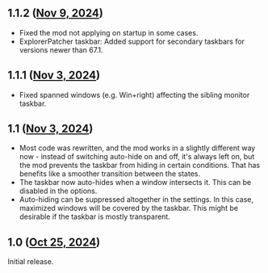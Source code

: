 ## 1.1.2 ([Nov 9, 2024](https://github.com/ramensoftware/windhawk-mods/blob/699e3b8e67452ab1f163ddc7bd9376549364e4db/mods/taskbar-auto-hide-when-maximized.wh.cpp))

* Fixed the mod not applying on startup in some cases.
* ExplorerPatcher taskbar: Added support for secondary taskbars for versions newer than 67.1.

## 1.1.1 ([Nov 3, 2024](https://github.com/ramensoftware/windhawk-mods/blob/1819258d37a06f57310f9ab3c9f6538d808317f4/mods/taskbar-auto-hide-when-maximized.wh.cpp))

* Fixed spanned windows (e.g. Win+right) affecting the sibling monitor taskbar.

## 1.1 ([Nov 3, 2024](https://github.com/ramensoftware/windhawk-mods/blob/350f82b7f5076ccb9a1070a8da3f149cfb900af9/mods/taskbar-auto-hide-when-maximized.wh.cpp))

* Most code was rewritten, and the mod works in a slightly different way now - instead of switching auto-hide on and off, it's always left on, but the mod prevents the taskbar from hiding in certain conditions. That has benefits like a smoother transition between the states.
* The taskbar now auto-hides when a window intersects it. This can be disabled in the options.
* Auto-hiding can be suppressed altogether in the settings. In this case, maximized windows will be covered by the taskbar. This might be desirable if the taskbar is mostly transparent.

## 1.0 ([Oct 25, 2024](https://github.com/ramensoftware/windhawk-mods/blob/df4eb62db86a415c8ee319727521a15a36216661/mods/taskbar-auto-hide-when-maximized.wh.cpp))

Initial release.
